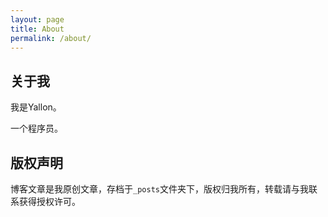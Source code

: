 ```yaml
---
layout: page
title: About
permalink: /about/
---
```


## 关于我

我是Yallon。

一个程序员。

## 版权声明

博客文章是我原创文章，存档于`_posts`文件夹下，版权归我所有，转载请与我联系获得授权许可。
